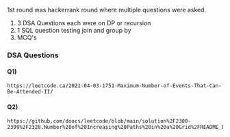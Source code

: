 1st round was hackerrank round where multiple questions were asked.
1) 3 DSA Questions each were on DP or recursion
2) 1 SQL question testing join and group by
3) MCQ's

### DSA Questions

#### Q1) 
````
https://leetcode.ca/2021-04-03-1751-Maximum-Number-of-Events-That-Can-Be-Attended-II/
````

#### Q2)
````
https://github.com/doocs/leetcode/blob/main/solution%2F2300-2399%2F2328.Number%20of%20Increasing%20Paths%20in%20a%20Grid%2FREADME_EN.md
````